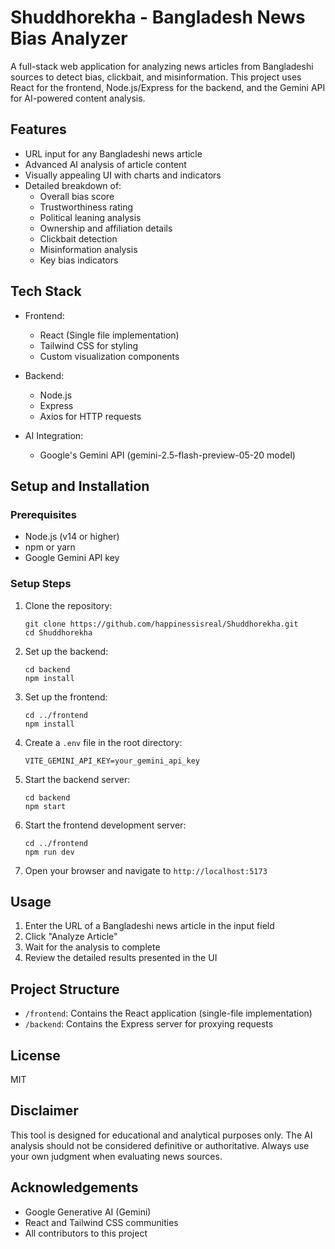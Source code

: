 # Shuddhorekha - Bangladesh News Bias Analyzer

A full-stack web application for analyzing news articles from Bangladeshi sources to detect bias, clickbait, and misinformation. This project uses React for the frontend, Node.js/Express for the backend, and the Gemini API for AI-powered content analysis.

## Features

- URL input for any Bangladeshi news article
- Advanced AI analysis of article content
- Visually appealing UI with charts and indicators
- Detailed breakdown of:
  - Overall bias score
  - Trustworthiness rating
  - Political leaning analysis
  - Ownership and affiliation details
  - Clickbait detection
  - Misinformation analysis
  - Key bias indicators

## Tech Stack

- Frontend:
  - React (Single file implementation)
  - Tailwind CSS for styling
  - Custom visualization components
  
- Backend:
  - Node.js
  - Express
  - Axios for HTTP requests

- AI Integration:
  - Google's Gemini API (gemini-2.5-flash-preview-05-20 model)

## Setup and Installation

### Prerequisites

- Node.js (v14 or higher)
- npm or yarn
- Google Gemini API key

### Setup Steps

1. Clone the repository:
   ```
   git clone https://github.com/happinessisreal/Shuddhorekha.git
   cd Shuddhorekha
   ```

2. Set up the backend:
   ```
   cd backend
   npm install
   ```

3. Set up the frontend:
   ```
   cd ../frontend
   npm install
   ```

4. Create a `.env` file in the root directory:
   ```
   VITE_GEMINI_API_KEY=your_gemini_api_key
   ```

5. Start the backend server:
   ```
   cd backend
   npm start
   ```

6. Start the frontend development server:
   ```
   cd ../frontend
   npm run dev
   ```

7. Open your browser and navigate to `http://localhost:5173`

## Usage

1. Enter the URL of a Bangladeshi news article in the input field
2. Click "Analyze Article"
3. Wait for the analysis to complete
4. Review the detailed results presented in the UI

## Project Structure

- `/frontend`: Contains the React application (single-file implementation)
- `/backend`: Contains the Express server for proxying requests

## License

MIT

## Disclaimer

This tool is designed for educational and analytical purposes only. The AI analysis should not be considered definitive or authoritative. Always use your own judgment when evaluating news sources.

## Acknowledgements

- Google Generative AI (Gemini)
- React and Tailwind CSS communities
- All contributors to this project